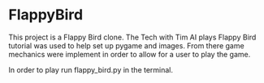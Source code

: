 # FlappyBird
This project is a Flappy Bird clone. The Tech with Tim AI plays Flappy Bird tutorial was used to help set up pygame and images. From there game mechanics were implement in order to allow for a user to play the game. 

In order to play run flappy_bird.py in the terminal.
